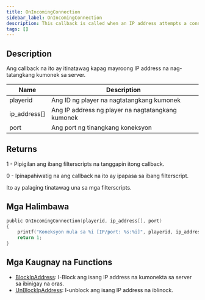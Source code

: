 ```yaml
---
title: OnIncomingConnection
sidebar_label: OnIncomingConnection
description: This callback is called when an IP address attempts a connection to the server.
tags: []
---
```


## Description

Ang callback na ito ay itinatawag kapag mayroong IP address na nag-tatangkang kumonek sa server.

| Name         | Description                                        |
| ------------ | -------------------------------------------------- |
| playerid     | Ang ID ng player na nagtatangkang kumonek          |
| ip_address[] | Ang IP address ng player na nagtatangkang kumonek  |
| port         | Ang port ng tinangkang koneksyon                   |

## Returns

1 - Pipigilan ang ibang filterscripts na tanggapin itong callback.

0 - Ipinapahiwatig na ang callback na ito ay ipapasa sa ibang filterscript.

Ito ay palaging tinatawag una sa mga filterscripts.

## Mga Halimbawa

```c
public OnIncomingConnection(playerid, ip_address[], port)
{
    printf("Koneksyon mula sa %i [IP/port: %s:%i]", playerid, ip_address, port);
    return 1;
}
```

## Mga Kaugnay na Functions

- [BlockIpAddress](../functions/BlockIpAddress): I-Block ang isang IP address na kumonekta sa server sa ibinigay na oras.
- [UnBlockIpAddress](../functions/UnBlockIpAddress): I-unblock ang isang IP address na iblinock.
